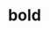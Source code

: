 ---
category: 4-letters
denotation: null
name: bold
reference_link: https://www.etymonline.com/word/bold
root_language: null
root_name: null
title: bold
type: free
word_sums:
- respelling: bold
  sum: 'Bold + '
---